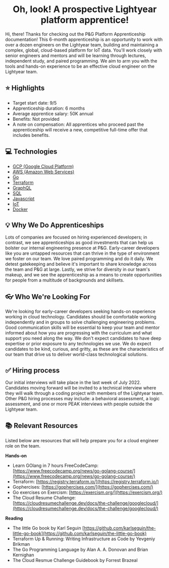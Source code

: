<h1 align="center">
  Oh, look! A prospective Lightyear platform apprentice!
</h1>

Hi, there! Thanks for checking out the P&G Platform Apprenticeship documentation! This 6-month apprenticeship is an opportunity to work with over a dozen engineers on the Lightyear team, building and maintaining a complex, global, cloud-based platform for IoT data. You'll work closely with senior engineers and mentors and will be learning through lectures, independent study, and paired programming. We aim to arm you with the tools and hands-on experience to be an effective cloud engineer on the Lightyear team.

## :star: Highlights
- Target start date: 9/5
- Apprenticeship duration: 6 months
- Average apprentice salary: 50K annual
- Benefits: Not provided
- A note on compensation: All apprentices who proceed past the apprenticeship will receive a new, competitive full-time offer that includes benefits.

## :computer: Technologies
- [GCP (Google Cloud Platform)](https://cloud.google.com/)
- [AWS (Amazon Web Services)](https://aws.amazon.com/)
- [Go](https://go.dev/)
- [Terraform](https://www.terraform.io/)
- [GraphQL](https://graphql.org/)
- [SQL](https://www.postgresql.org/)
- [Javascript](https://www.javascript.com/)
- [IoT](https://en.wikipedia.org/wiki/Internet_of_things)
- [Docker](https://www.docker.com/)

## :bulb: Why We Do Apprenticeships
Lots of companies are focused on hiring experienced developers; in contrast, we see apprenticeships as good investments that can help us bolster our internal engineering presence at P&G. Early-career developers like you are untapped resources that can thrive in the type of environment we foster on our team. We love paired programming and do it daily. We detest gatekeeping and believe it's important to share knowledge across the team and P&G at large. Lastly, we strive for diversity in our team's makeup, and we see the apprenticeship as a means to create opportunities for people from a multitude of backgrounds and skillsets. 

## :eyeglasses: Who We're Looking For
We're looking for early-career developers seeking hands-on experience working in cloud technology. Candidates should be comfortable working independently and in groups to solve challenging engineering problems. Good communication skills will be essential to keep your team and mentor informed about how you are progressing with the curriculum and what support you need along the way. We don't expect candidates to have deep expertise or prior exposure to any technologies we use. We do expect candidates to be kind, curious, and gritty, as these are the characteristics of our team that drive us to deliver world-class technological solutions.

## :white_check_mark: Hiring process
Our initial interviews will take place in the last week of July 2022. Candidates moving forward will be invited to a technical interview where they will walk through a coding project with members of the Lightyear team. Other P&G hiring processes may include: a behavioral assessment, a logic assessment, and one or more PEAK interviews with people outside the Lightyear team.

## :books: Relevant Resources
Listed below are resources that will help prepare you for a cloud engineer role on the team.

**Hands-on**
- Learn GOlang in 7 hours FreeCodeCamp: [https://www.freecodecamp.org/news/go-golang-course/](https://www.freecodecamp.org/news/go-golang-course/)
- Terraform: [https://registry.terraform.io/](https://registry.terraform.io/)
- Gophercises: [https://gophercises.com/](https://gophercises.com/)
- Go exercises on Exercism: [https://exercism.org/](https://exercism.org/)
- The Cloud Resume Challenge: [https://cloudresumechallenge.dev/docs/the-challenge/googlecloud/](https://cloudresumechallenge.dev/docs/the-challenge/googlecloud/)

**Reading**
- The little Go book by Karl Seguin [https://github.com/karlseguin/the-little-go-book](https://github.com/karlseguin/the-little-go-book)
- Terraform Up & Running: Writing Infrastructure as Code by Yevgeniy Brikman
- The Go Programming Language by Alan A. A. Donovan and Brian Kernighan
- The Cloud Resmue Challenge Guidebook by Forrest Brazeal

